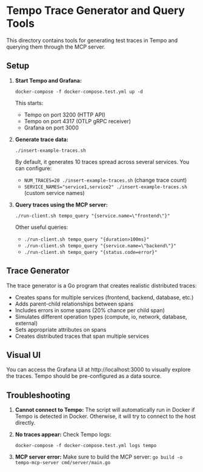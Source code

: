 # Tempo Trace Generator and Query Tools

This directory contains tools for generating test traces in Tempo and querying them through the MCP server.

## Setup

1. **Start Tempo and Grafana:**
   ```
   docker-compose -f docker-compose.test.yml up -d
   ```

   This starts:
   - Tempo on port 3200 (HTTP API)
   - Tempo on port 4317 (OTLP gRPC receiver)
   - Grafana on port 3000

2. **Generate trace data:**
   ```
   ./insert-example-traces.sh
   ```

   By default, it generates 10 traces spread across several services.
   You can configure:
   - `NUM_TRACES=20 ./insert-example-traces.sh` (change trace count)
   - `SERVICE_NAMES="service1,service2" ./insert-example-traces.sh` (custom service names)

3. **Query traces using the MCP server:**
   ```
   ./run-client.sh tempo_query "{service.name=\"frontend\"}"
   ```

   Other useful queries:
   - `./run-client.sh tempo_query "{duration>100ms}"`
   - `./run-client.sh tempo_query "{service.name=\"backend\"}"`
   - `./run-client.sh tempo_query "{status.code=error}"`

## Trace Generator

The trace generator is a Go program that creates realistic distributed traces:

- Creates spans for multiple services (frontend, backend, database, etc.)
- Adds parent-child relationships between spans
- Includes errors in some spans (20% chance per child span)
- Simulates different operation types (compute, io, network, database, external)
- Sets appropriate attributes on spans
- Creates distributed traces that span multiple services

## Visual UI

You can access the Grafana UI at http://localhost:3000 to visually explore the traces.
Tempo should be pre-configured as a data source.

## Troubleshooting

1. **Cannot connect to Tempo:**
   The script will automatically run in Docker if Tempo is detected in Docker. Otherwise,
   it will try to connect to the host directly.

2. **No traces appear:**
   Check Tempo logs:
   ```
   docker-compose -f docker-compose.test.yml logs tempo
   ```

3. **MCP server error:**
   Make sure to build the MCP server: `go build -o tempo-mcp-server cmd/server/main.go` 